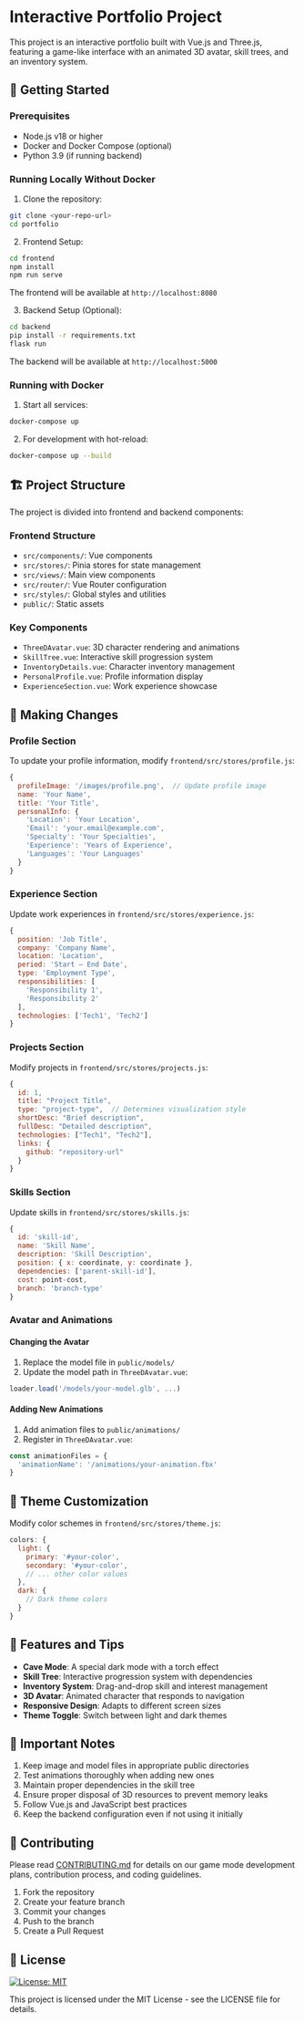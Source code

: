 # Interactive Portfolio Project

This project is an interactive portfolio built with Vue.js and Three.js, featuring a game-like interface with an animated 3D avatar, skill trees, and an inventory system.

## 🚀 Getting Started

### Prerequisites
- Node.js v18 or higher
- Docker and Docker Compose (optional)
- Python 3.9 (if running backend)

### Running Locally Without Docker

1. Clone the repository:
```bash
git clone <your-repo-url>
cd portfolio
```

2. Frontend Setup:
```bash
cd frontend
npm install
npm run serve
```
The frontend will be available at `http://localhost:8080`

3. Backend Setup (Optional):
```bash
cd backend
pip install -r requirements.txt
flask run
```
The backend will be available at `http://localhost:5000`

### Running with Docker

1. Start all services:
```bash
docker-compose up
```

2. For development with hot-reload:
```bash
docker-compose up --build
```

## 🏗️ Project Structure

The project is divided into frontend and backend components:

### Frontend Structure
- `src/components/`: Vue components
- `src/stores/`: Pinia stores for state management
- `src/views/`: Main view components
- `src/router/`: Vue Router configuration
- `src/styles/`: Global styles and utilities
- `public/`: Static assets

### Key Components
- `ThreeDAvatar.vue`: 3D character rendering and animations
- `SkillTree.vue`: Interactive skill progression system
- `InventoryDetails.vue`: Character inventory management
- `PersonalProfile.vue`: Profile information display
- `ExperienceSection.vue`: Work experience showcase

## 🔧 Making Changes

### Profile Section
To update your profile information, modify `frontend/src/stores/profile.js`:

```javascript
{
  profileImage: '/images/profile.png',  // Update profile image
  name: 'Your Name',
  title: 'Your Title',
  personalInfo: {
    'Location': 'Your Location',
    'Email': 'your.email@example.com',
    'Specialty': 'Your Specialties',
    'Experience': 'Years of Experience',
    'Languages': 'Your Languages'
  }
}
```

### Experience Section
Update work experiences in `frontend/src/stores/experience.js`:

```javascript
{
  position: 'Job Title',
  company: 'Company Name',
  location: 'Location',
  period: 'Start – End Date',
  type: 'Employment Type',
  responsibilities: [
    'Responsibility 1',
    'Responsibility 2'
  ],
  technologies: ['Tech1', 'Tech2']
}
```

### Projects Section
Modify projects in `frontend/src/stores/projects.js`:

```javascript
{
  id: 1,
  title: "Project Title",
  type: "project-type",  // Determines visualization style
  shortDesc: "Brief description",
  fullDesc: "Detailed description",
  technologies: ["Tech1", "Tech2"],
  links: {
    github: "repository-url"
  }
}
```

### Skills Section
Update skills in `frontend/src/stores/skills.js`:

```javascript
{
  id: 'skill-id',
  name: 'Skill Name',
  description: 'Skill Description',
  position: { x: coordinate, y: coordinate },
  dependencies: ['parent-skill-id'],
  cost: point-cost,
  branch: 'branch-type'
}
```

### Avatar and Animations

#### Changing the Avatar
1. Replace the model file in `public/models/`
2. Update the model path in `ThreeDAvatar.vue`:
```javascript
loader.load('/models/your-model.glb', ...)
```

#### Adding New Animations
1. Add animation files to `public/animations/`
2. Register in `ThreeDAvatar.vue`:
```javascript
const animationFiles = {
  'animationName': '/animations/your-animation.fbx'
}
```

## 🎨 Theme Customization

Modify color schemes in `frontend/src/stores/theme.js`:

```javascript
colors: {
  light: {
    primary: '#your-color',
    secondary: '#your-color',
    // ... other color values
  },
  dark: {
    // Dark theme colors
  }
}
```

## 🔑 Features and Tips

- **Cave Mode**: A special dark mode with a torch effect
- **Skill Tree**: Interactive progression system with dependencies
- **Inventory System**: Drag-and-drop skill and interest management
- **3D Avatar**: Animated character that responds to navigation
- **Responsive Design**: Adapts to different screen sizes
- **Theme Toggle**: Switch between light and dark themes

## 📝 Important Notes

1. Keep image and model files in appropriate public directories
2. Test animations thoroughly when adding new ones
3. Maintain proper dependencies in the skill tree
4. Ensure proper disposal of 3D resources to prevent memory leaks
5. Follow Vue.js and JavaScript best practices
6. Keep the backend configuration even if not using it initially

## 🤝 Contributing

Please read [CONTRIBUTING.md](CONTRIBUTING.md) for details on our game mode development plans, contribution process, and coding guidelines.

1. Fork the repository
2. Create your feature branch
3. Commit your changes
4. Push to the branch
5. Create a Pull Request

## 📄 License
[![License: MIT](https://img.shields.io/badge/License-MIT-yellow.svg)](https://opensource.org/licenses/MIT) 


This project is licensed under the MIT License - see the LICENSE file for details.